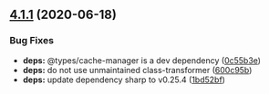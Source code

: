 ## [4.1.1](https://github.com/pmb0/express-sharp/compare/v4.1.0...v4.1.1) (2020-06-18)


### Bug Fixes

* **deps:** @types/cache-manager is a dev dependency ([0c55b3e](https://github.com/pmb0/express-sharp/commit/0c55b3e0eabad76958a4f8ab0bd639080195b109))
* **deps:** do not use unmaintained class-transformer ([600c95b](https://github.com/pmb0/express-sharp/commit/600c95b498f703f79a38280458c926105a5e2167))
* **deps:** update dependency sharp to v0.25.4 ([1bd52bf](https://github.com/pmb0/express-sharp/commit/1bd52bf1e413bf0cf3b5969e81cd9cbf8f3fb691))
